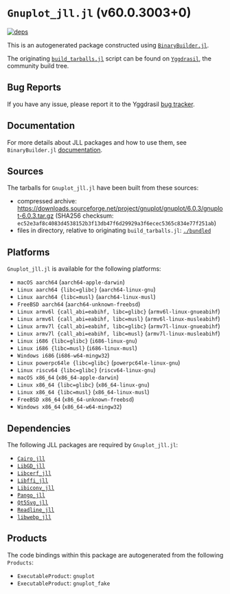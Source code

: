 # `Gnuplot_jll.jl` (v60.0.3003+0)

[![deps](https://juliahub.com/docs/Gnuplot_jll/deps.svg)](https://juliahub.com/ui/Packages/General/Gnuplot_jll/)

This is an autogenerated package constructed using [`BinaryBuilder.jl`](https://github.com/JuliaPackaging/BinaryBuilder.jl).

The originating [`build_tarballs.jl`](https://github.com/JuliaPackaging/Yggdrasil/blob/eed8b98e646b133620e9c39196d5130bc5fa5442/G/Gnuplot/build_tarballs.jl) script can be found on [`Yggdrasil`](https://github.com/JuliaPackaging/Yggdrasil/), the community build tree.

## Bug Reports

If you have any issue, please report it to the Yggdrasil [bug tracker](https://github.com/JuliaPackaging/Yggdrasil/issues).

## Documentation

For more details about JLL packages and how to use them, see `BinaryBuilder.jl` [documentation](https://docs.binarybuilder.org/stable/jll/).

## Sources

The tarballs for `Gnuplot_jll.jl` have been built from these sources:

* compressed archive: https://downloads.sourceforge.net/project/gnuplot/gnuplot/6.0.3/gnuplot-6.0.3.tar.gz (SHA256 checksum: `ec52e3af8c4083d4538152b3f13db47f6d29929a3f6ecec5365c834e77f251ab`)
* files in directory, relative to originating `build_tarballs.jl`: [`./bundled`](https://github.com/JuliaPackaging/Yggdrasil/tree/eed8b98e646b133620e9c39196d5130bc5fa5442/G/Gnuplot/bundled)

## Platforms

`Gnuplot_jll.jl` is available for the following platforms:

* `macOS aarch64` (`aarch64-apple-darwin`)
* `Linux aarch64 {libc=glibc}` (`aarch64-linux-gnu`)
* `Linux aarch64 {libc=musl}` (`aarch64-linux-musl`)
* `FreeBSD aarch64` (`aarch64-unknown-freebsd`)
* `Linux armv6l {call_abi=eabihf, libc=glibc}` (`armv6l-linux-gnueabihf`)
* `Linux armv6l {call_abi=eabihf, libc=musl}` (`armv6l-linux-musleabihf`)
* `Linux armv7l {call_abi=eabihf, libc=glibc}` (`armv7l-linux-gnueabihf`)
* `Linux armv7l {call_abi=eabihf, libc=musl}` (`armv7l-linux-musleabihf`)
* `Linux i686 {libc=glibc}` (`i686-linux-gnu`)
* `Linux i686 {libc=musl}` (`i686-linux-musl`)
* `Windows i686` (`i686-w64-mingw32`)
* `Linux powerpc64le {libc=glibc}` (`powerpc64le-linux-gnu`)
* `Linux riscv64 {libc=glibc}` (`riscv64-linux-gnu`)
* `macOS x86_64` (`x86_64-apple-darwin`)
* `Linux x86_64 {libc=glibc}` (`x86_64-linux-gnu`)
* `Linux x86_64 {libc=musl}` (`x86_64-linux-musl`)
* `FreeBSD x86_64` (`x86_64-unknown-freebsd`)
* `Windows x86_64` (`x86_64-w64-mingw32`)

## Dependencies

The following JLL packages are required by `Gnuplot_jll.jl`:

* [`Cairo_jll`](https://github.com/JuliaBinaryWrappers/Cairo_jll.jl)
* [`LibGD_jll`](https://github.com/JuliaBinaryWrappers/LibGD_jll.jl)
* [`Libcerf_jll`](https://github.com/JuliaBinaryWrappers/Libcerf_jll.jl)
* [`Libffi_jll`](https://github.com/JuliaBinaryWrappers/Libffi_jll.jl)
* [`Libiconv_jll`](https://github.com/JuliaBinaryWrappers/Libiconv_jll.jl)
* [`Pango_jll`](https://github.com/JuliaBinaryWrappers/Pango_jll.jl)
* [`Qt5Svg_jll`](https://github.com/JuliaBinaryWrappers/Qt5Svg_jll.jl)
* [`Readline_jll`](https://github.com/JuliaBinaryWrappers/Readline_jll.jl)
* [`libwebp_jll`](https://github.com/JuliaBinaryWrappers/libwebp_jll.jl)

## Products

The code bindings within this package are autogenerated from the following `Products`:

* `ExecutableProduct`: `gnuplot`
* `ExecutableProduct`: `gnuplot_fake`
